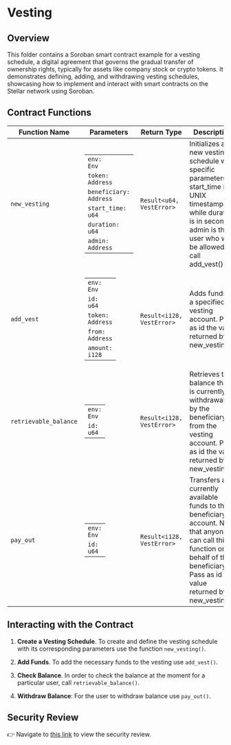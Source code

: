 # Vesting

## Overview

This folder contains a Soroban smart contract example for a vesting schedule, a digital agreement that governs the gradual transfer of ownership rights, typically for assets like company stock or crypto tokens. It demonstrates defining, adding, and withdrawing vesting schedules, showcasing how to implement and interact with smart contracts on the Stellar network using Soroban.

## Contract Functions

| Function Name         | Parameters                                                                                       | Return Type              | Description                                                                  |
|-----------------------|--------------------------------------------------------------------------------------------------|--------------------------|------------------------------------------------------------------------------|
| `new_vesting`         | <table><tbody><tr><td><code>env: Env</code></td></tr><tr><td><code>token: Address</code></td></tr><tr><td><code>beneficiary: Address</code></td></tr><tr><td><code>start_time: u64</code></td></tr><tr><td><code>duration: u64</code></td></tr><tr><td><code>admin: Address</code></td></tr></tbody></table> | `Result<u64, VestError>` | Initializes a new vesting schedule with specific parameters. start_time is a UNIX timestamp, while duration is in seconds. admin is the user who will be allowed to call add_vest(). |
| `add_vest`            | <table><tbody><tr><td><code>env: Env</code></td></tr><tr><td><code>id: u64</code></td></tr><tr><td><code>token: Address</code></td></tr><tr><td><code>from: Address</code></td></tr><tr><td><code>amount: i128</code></td></tr></tbody></table>                               | `Result<i128, VestError>`| Adds funds to a specified vesting account. Pass as id the value returned by new_vesting().|
| `retrievable_balance` | <table><tbody><tr><td><code>env: Env</code></td></tr><tr><td><code>id: u64</code></td></tr></tbody></table>                                                                             | `Result<i128, VestError>`| Retrieves the balance that is currently withdrawable by the beneficiary from the vesting account. Pass as id the value returned by new_vesting().|
| `pay_out`             | <table><tbody><tr><td><code>env: Env</code></td></tr><tr><td><code>id: u64</code></td></tr></tbody></table>                                                                             | `Result<i128, VestError>`| Transfers any currently available funds to the beneficiary's account. Note that anyone can call this function on behalf of the beneficiary. Pass as id the value returned by new_vesting().|


## Interacting with the Contract

1. **Create a Vesting Schedule**. To create and define the vesting schedule with its corresponding parameters use the function `new_vesting()`.

2. **Add Funds**. To add the necessary funds to the vesting use `add_vest()`.

3. **Check Balance**. In order to check the balance at the moment for a particular user, call `retrievable_balance()`.

4. **Withdraw Balance**: For the user to withdraw balance use `pay_out()`.

## Security Review

:point_right: Navigate to [this link](https://github.com/CoinFabrik/scout-soroban-examples/blob/main/security-review/README.md) to view the security review.


